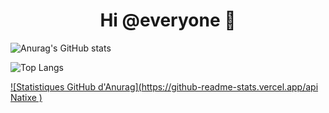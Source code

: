 <h1 align="center">Hi @everyone 👋</h1>

![Anurag's GitHub stats](https://github-readme-stats.vercel.app/api?username=Natixe&count_private=true&theme=radical)

![Top Langs](https://github-readme-stats.vercel.app/api/top-langs/?username=Natixe&langs_count=8&count_private=true&theme=radical)

[![Statistiques GitHub d'Anurag](https://github-readme-stats.vercel.app/api Natixe )](https://github.com/anuraghazra/github-readme-stats)

